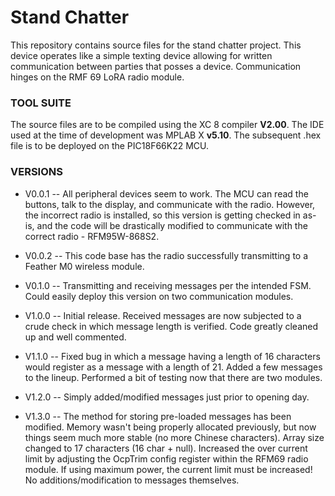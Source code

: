 # Stand Chatter #

This repository contains source files for the stand chatter project.  This device operates like a simple texting device allowing for written communication between parties that posses a device.  Communication hinges on the RMF 69 LoRA radio module.    

### TOOL SUITE ###

The source files are to be compiled using the XC 8 compiler **V2.00**.  The IDE used at the time of development was MPLAB X **v5.10**.  The subsequent .hex file is to be deployed on the PIC18F66K22 MCU.  

### VERSIONS ###
* V0.0.1 -- All peripheral devices seem to work.  The MCU can read the buttons, talk to the display, and communicate with the radio.  However, the incorrect radio is installed, so this version is getting checked in as-is, and the code will be drastically modified to communicate with the correct radio - RFM95W-868S2.

* V0.0.2 -- This code base has the radio successfully transmitting to a Feather M0 wireless module.  

* V0.1.0 -- Transmitting and receiving messages per the intended FSM.  Could easily deploy this version on two communication modules.  

* V1.0.0 -- Initial release.  Received messages are now subjected to a crude check in which message length is verified.  Code greatly cleaned up and well commented.  

* V1.1.0 -- Fixed bug in which a message having a length of 16 characters would register as a message with a length of 21.  Added a few messages to the lineup.  Performed a bit of testing now that there are two modules.     

* V1.2.0 -- Simply added/modified messages just prior to opening day.       

* V1.3.0 -- The method for storing pre-loaded messages has been modified.  Memory wasn't being properly allocated previously, but now things seem much more stable (no more Chinese characters).  Array size changed to 17 characters (16 char + null).  Increased the over current limit by adjusting the OcpTrim config register within the RFM69 radio module.  If using maximum power, the current limit must be increased! No additions/modification to messages themselves.  